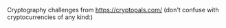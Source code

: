 Cryptography challenges from https://cryptopals.com/ (don't confuse with cryptocurrencies of any kind:)
